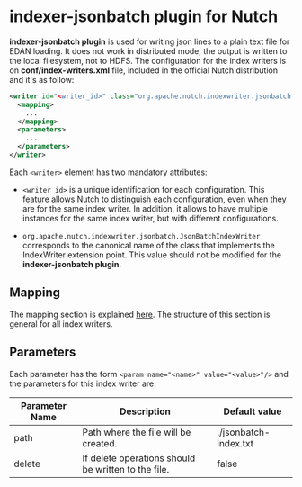 indexer-jsonbatch plugin for Nutch 
==============================

**indexer-jsonbatch plugin** is used for writing json lines to a plain text file for EDAN loading. It does not work in distributed mode, the output is written to the local filesystem, not to HDFS. The configuration for the index writers is on **conf/index-writers.xml** file, included in the official Nutch distribution and it's as follow:

```xml
<writer id="<writer_id>" class="org.apache.nutch.indexwriter.jsonbatch.JsonBatchIndexWriter">
  <mapping>
    ...
  </mapping>
  <parameters>
    ...
  </parameters>   
</writer>
```

Each `<writer>` element has two mandatory attributes:

* `<writer_id>` is a unique identification for each configuration. This feature allows Nutch to distinguish each configuration, even when they are for the same index writer. In addition, it allows to have multiple instances for the same index writer, but with different configurations.

* `org.apache.nutch.indexwriter.jsonbatch.JsonBatchIndexWriter` corresponds to the canonical name of the class that implements the IndexWriter extension point. This value should not be modified for the **indexer-jsonbatch plugin**.

## Mapping

The mapping section is explained [here](https://cwiki.apache.org/confluence/display/NUTCH/IndexWriters#IndexWriters-Mappingsection). The structure of this section is general for all index writers.

## Parameters

Each parameter has the form `<param name="<name>" value="<value>"/>` and the parameters for this index writer are:

Parameter Name | Description | Default value
--|--|--
 path | Path where the file will be created. | ./jsonbatch-index.txt
 delete | If delete operations should be written to the file. | false
